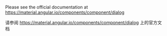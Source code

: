 Please see the official documentation at <https://material.angular.io/components/component/dialog>

请参阅 <https://material.angular.io/components/component/dialog> 上的官方文档
